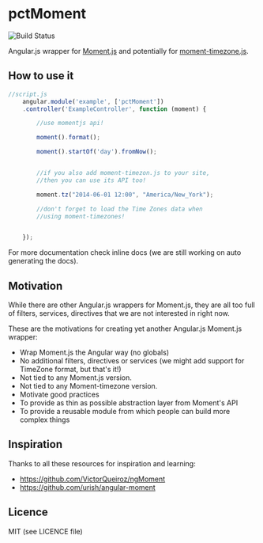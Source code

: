 pctMoment
=========

![Build Status](https://travis-ci.org/percona/pctMoment.svg?branch=master)

Angular.js wrapper for [Moment.js](http://momentjs.com) and potentially for
[moment-timezone.js](http://momentjs.com/timezone).


## How to use it


```javascript
//script.js
    angular.module('example', ['pctMoment'])
    .controller('ExampleController', function (moment) {

        //use momentjs api!

        moment().format();

        moment().startOf('day').fromNow();


        //if you also add moment-timezon.js to your site,
        //then you can use its API too!

        moment.tz("2014-06-01 12:00", "America/New_York");

        //don't forget to load the Time Zones data when
        //using moment-timezones!


    });
```


For more documentation check inline docs (we are still working on
auto generating the docs).


## Motivation

While there are other Angular.js wrappers for Moment.js,
they are all too full of filters, services, directives that
we are not interested in right now.

These are the motivations for creating yet another Angular.js Moment.js wrapper:

- Wrap Moment.js the Angular way (no globals)
- No additional filters, directives or services (we might add support for TimeZone format, but that's it!)
- Not tied to any Moment.js version.
- Not tied to any Moment-timezone version.
- Motivate good practices
- To provide as thin as possible abstraction layer from Moment's API
- To provide a reusable module from which people can build more complex things


## Inspiration

Thanks to all these resources for inspiration and learning:

- https://github.com/VictorQueiroz/ngMoment
- https://github.com/urish/angular-moment

## Licence

MIT (see LICENCE file)
